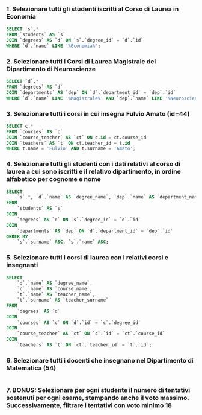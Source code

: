 ### 1. Selezionare tutti gli studenti iscritti al Corso di Laurea in Economia ###

```SQL
SELECT `s`.*
FROM `students` AS `s`
JOIN `degrees` AS `d` ON `s`.`degree_id` = `d`.`id`
WHERE `d`.`name` LIKE '%Economia%';
```


### 2. Selezionare tutti i Corsi di Laurea Magistrale del Dipartimento di Neuroscienze ###

```SQL
SELECT `d`.*
FROM `degrees` AS `d`
JOIN `departments` AS `dep` ON `d`.`department_id` = `dep`.`id`
WHERE `d`.`name` LIKE '%Magistrale%' AND `dep`.`name` LIKE '%Neuroscienze%';


```


### 3. Selezionare tutti i corsi in cui insegna Fulvio Amato (id=44)

```SQL
SELECT c.*
FROM `courses` AS `c`
JOIN `course_teacher` AS `ct` ON c.id = ct.course_id
JOIN `teachers` AS `t` ON ct.teacher_id = t.id
WHERE t.name = 'Fulvio' AND t.surname = 'Amato';

```


### 4. Selezionare tutti gli studenti con i dati relativi al corso di laurea a cui sono iscritti e il relativo dipartimento, in ordine alfabetico per cognome e nome ###

```SQL
SELECT 
    `s`.*, `d`.`name` AS `degree_name`, `dep`.`name` AS `department_name`
FROM 
    `students` AS `s`
JOIN 
    `degrees` AS `d` ON `s`.`degree_id` = `d`.`id`
JOIN 
    `departments` AS `dep` ON `d`.`department_id` = `dep`.`id`
ORDER BY 
    `s`.`surname` ASC, `s`.`name` ASC;
```


### 5. Selezionare tutti i corsi di laurea con i relativi corsi e insegnanti ###

```SQL
SELECT 
    `d`.`name` AS `degree_name`,
    `c`.`name` AS `course_name`,
    `t`.`name` AS `teacher_name`,
    `t`.`surname` AS `teacher_surname`
FROM 
    `degrees` AS `d`
JOIN 
    `courses` AS `c` ON `d`.`id` = `c`.`degree_id`
JOIN 
    `course_teacher` AS `ct` ON `c`.`id` = `ct`.`course_id`
JOIN 
    `teachers` AS `t` ON `ct`.`teacher_id` = `t`.`id`;
```


### 6. Selezionare tutti i docenti che insegnano nel Dipartimento di Matematica (54) ###
```SQL

```


### 7. BONUS: Selezionare per ogni studente il numero di tentativi sostenuti per ogni esame, stampando anche il voto massimo. Successivamente, filtrare i tentativi con voto minimo 18 ###

```SQL

```